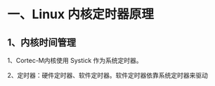 # 一、Linux 内核定时器原理
## 1、内核时间管理
1、Cortec-M内核使用 Systick 作为系统定时器。

2、定时器：硬件定时器、软件定时器。软件定时器依靠系统定时器来驱动
<!--stackedit_data:
eyJoaXN0b3J5IjpbLTczNjEzNzcwOV19
-->